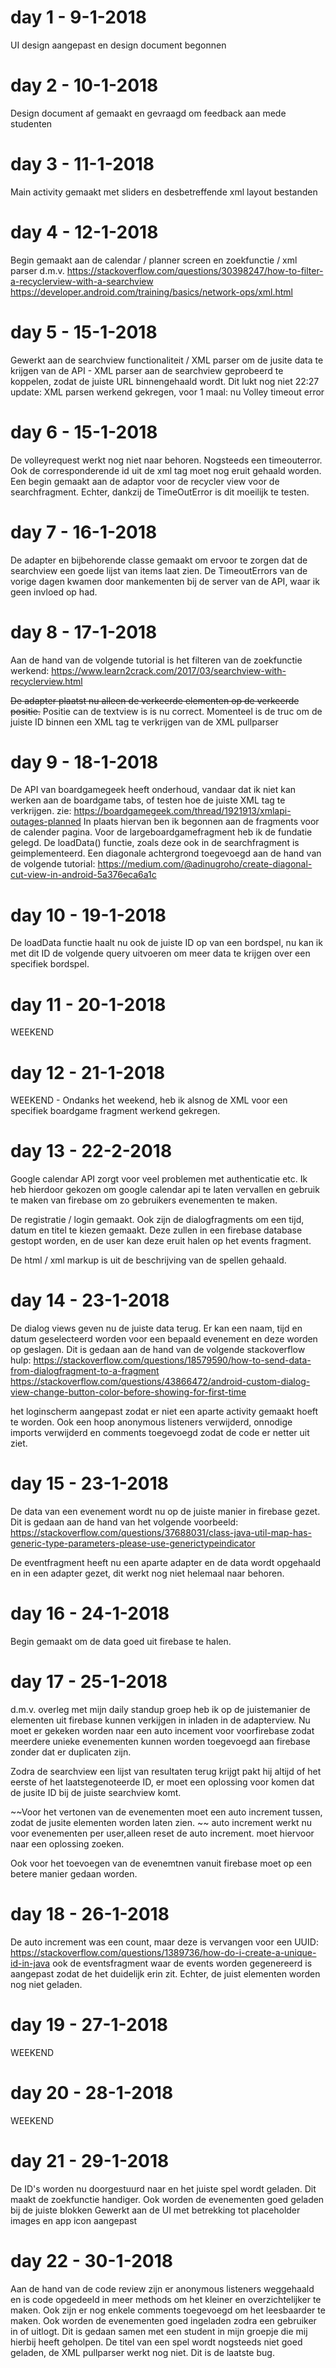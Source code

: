 # day 1 - 9-1-2018
UI design aangepast en design document begonnen

# day 2 - 10-1-2018
Design document af gemaakt en gevraagd om feedback aan mede studenten

# day 3 - 11-1-2018
Main activity gemaakt met sliders en desbetreffende xml layout bestanden

# day 4 - 12-1-2018
Begin gemaakt aan de calendar / planner screen en zoekfunctie / xml parser d.m.v. 
https://stackoverflow.com/questions/30398247/how-to-filter-a-recyclerview-with-a-searchview https://developer.android.com/training/basics/network-ops/xml.html

# day 5 - 15-1-2018
Gewerkt aan de searchview functionaliteit / XML parser om de jusite data te krijgen van de API - XML parser aan de searchview geprobeerd te koppelen, zodat de juiste URL binnengehaald wordt. Dit lukt nog niet 22:27 update: XML parsen werkend gekregen, voor 1 maal: nu Volley timeout error

# day 6 - 15-1-2018
De volleyrequest werkt nog niet naar behoren. Nogsteeds een timeouterror. Ook de corresponderende id uit de xml tag moet nog eruit gehaald worden.
Een begin gemaakt aan de adaptor voor de recycler view voor de searchfragment. Echter, dankzij de TimeOutError is dit moeilijk te testen.

# day 7 - 16-1-2018
De adapter en bijbehorende classe gemaakt om ervoor te zorgen dat de searchview een goede lijst van items laat zien. De TimeoutErrors van de vorige dagen kwamen door mankementen bij de server van de API, waar ik geen invloed op had. 

# day 8 - 17-1-2018
Aan de hand van de volgende tutorial is het filteren van de zoekfunctie werkend: 
https://www.learn2crack.com/2017/03/searchview-with-recyclerview.html

~~De adapter plaatst nu alleen de verkeerde elementen op de verkeerde positie.~~
Positie can de textview is is nu correct. Momenteel is de truc om de juiste ID binnen een XML tag te verkrijgen van de XML pullparser

# day 9 - 18-1-2018
De API van boardgamegeek heeft onderhoud, vandaar dat ik niet kan werken aan de boardgame tabs, of testen hoe de juiste XML tag te verkrijgen. 
zie: https://boardgamegeek.com/thread/1921913/xmlapi-outages-planned
In plaats hiervan ben ik begonnen aan de fragments voor de calender pagina. 
Voor de largeboardgamefragment heb ik de fundatie gelegd. De loadData() functie, zoals deze ook in de searchfragment is geimplementeerd.
Een diagonale achtergrond toegevoegd aan de hand van de volgende tutorial: 
https://medium.com/@adinugroho/create-diagonal-cut-view-in-android-5a376eca6a1c

# day 10 - 19-1-2018
De loadData functie haalt nu ook de juiste ID op van een bordspel, nu kan ik met dit ID de volgende query uitvoeren om meer data te krijgen over een specifiek bordspel. 

# day 11 - 20-1-2018
WEEKEND

# day 12 - 21-1-2018
WEEKEND - Ondanks het weekend, heb ik alsnog de XML voor een specifiek boardgame fragment werkend gekregen. 

# day 13 - 22-2-2018
Google calendar API zorgt voor veel problemen met authenticatie etc. Ik heb hierdoor gekozen om google calendar api te laten vervallen en gebruik te maken van firebase om zo gebruikers evenementen te maken.

De registratie / login gemaakt. Ook zijn de dialogfragments om een tijd, datum en titel te kiezen gemaakt. Deze zullen in een firebase database gestopt worden, en de user kan deze eruit halen op het events fragment.

De html / xml markup is uit de beschrijving van de spellen gehaald. 

# day 14 - 23-1-2018
De dialog views geven nu de juiste data terug. Er kan een naam, tijd en datum geselecteerd worden voor een bepaald evenement en deze worden op geslagen. 
Dit is gedaan aan de hand van de volgende stackoverflow hulp: 
https://stackoverflow.com/questions/18579590/how-to-send-data-from-dialogfragment-to-a-fragment
https://stackoverflow.com/questions/43866472/android-custom-dialog-view-change-button-color-before-showing-for-first-time

het loginscherm aangepast zodat er niet een aparte activity gemaakt hoeft te worden. 
Ook een hoop anonymous listeners verwijderd, onnodige imports verwijderd en comments toegevoegd zodat de code er netter uit ziet. 

# day 15 - 23-1-2018
De data van een evenement wordt nu op de juiste manier in firebase gezet. Dit is gedaan aan de hand van het volgende voorbeeld: 
https://stackoverflow.com/questions/37688031/class-java-util-map-has-generic-type-parameters-please-use-generictypeindicator

De eventfragment heeft nu een aparte adapter en de data wordt opgehaald en in een adapter gezet, dit werkt nog niet helemaal naar behoren. 

# day 16 - 24-1-2018
Begin gemaakt om de data goed uit firebase te halen.

# day 17 - 25-1-2018
d.m.v. overleg met mijn daily standup groep heb ik op de juistemanier de elementen uit firebase kunnen verkijgen in inladen in de adapterview. Nu moet er gekeken worden naar een auto incement voor voorfirebase zodat meerdere unieke evenementen kunnen worden toegevoegd aan firebase zonder dat er duplicaten zijn. 

Zodra de searchview een lijst van resultaten terug krijgt pakt hij altijd of het eerste of het laatstegenoteerde ID, er moet een oplossing voor komen dat de jusite ID bij de juiste searchview komt. 

~~Voor het vertonen van de evenementen moet een auto increment tussen, zodat de jusite elementen worden laten zien. ~~
auto increment werkt nu voor evenementen per user,alleen reset de auto increment. moet hiervoor naar een oplossing zoeken.

Ook voor het toevoegen van de evenemtnen vanuit firebase moet op een betere manier gedaan worden. 

# day 18 - 26-1-2018
De auto increment was een count, maar deze is vervangen voor een UUID: 
https://stackoverflow.com/questions/1389736/how-do-i-create-a-unique-id-in-java
ook de eventsfragment waar de events worden gegenereerd is aangepast zodat de het duidelijk erin zit. Echter, de juist elementen worden nog niet geladen.

# day 19 - 27-1-2018
WEEKEND

# day 20 - 28-1-2018
WEEKEND

# day 21 - 29-1-2018
De ID's worden nu doorgestuurd naar en het juiste spel wordt geladen. Dit maakt de zoekfunctie handiger. Ook worden de evenementen goed geladen bij de juiste blokken
Gewerkt aan de UI met betrekking tot placeholder images en app icon aangepast

# day 22 - 30-1-2018
Aan de hand van de code review zijn er anonymous listeners weggehaald en is code opgedeeld in meer methods om het kleiner en overzichtelijker te maken. Ook zijn er nog enkele comments toegevoegd om het leesbaarder te maken. Ook worden de evenementen goed ingeladen zodra een gebruiker in of uitlogt. Dit is gedaan samen met een student in mijn groepje die mij hierbij heeft geholpen. 
De titel van een spel wordt nogsteeds niet goed geladen, de XML pullparser werkt nog niet. Dit is de laatste bug.
